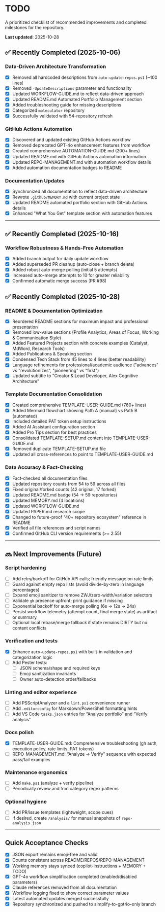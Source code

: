 # TODO

A prioritized checklist of recommended improvements and completed milestones for the repository.

**Last updated**: 2025-10-28

## ✅ Recently Completed (2025-10-06)

### Data-Driven Architecture Transformation
- [x] Removed all hardcoded descriptions from `auto-update-repos.ps1` (~100 lines)
- [x] Removed `-UpdateDescriptions` parameter and functionality
- [x] Updated WORKFLOW-GUIDE.md to reflect data-driven approach
- [x] Updated README.md Automated Portfolio Management section
- [x] Added troubleshooting guide for missing descriptions
- [x] Categorized `moleculator` repository
- [x] Successfully validated with 54-repository refresh

### GitHub Actions Automation
- [x] Discovered and updated existing GitHub Actions workflow
- [x] Removed deprecated GPT-4o enhancement features from workflow
- [x] Created comprehensive AUTOMATION-GUIDE.md (200+ lines)
- [x] Updated README.md with GitHub Actions automation information
- [x] Updated REPO-MANAGEMENT.md with automation workflow details
- [x] Added automation documentation badges to README

### Documentation Updates
- [x] Synchronized all documentation to reflect data-driven architecture
- [x] Rewrote `.github/MEMORY.md` with current project state
- [x] Updated README automated portfolio section with GitHub Actions details
- [x] Enhanced "What You Get" template section with automation features

---

## ✅ Recently Completed (2025-10-16)

### Workflow Robustness & Hands-Free Automation
- [x] Added branch output for daily update workflow
- [x] Added superseded PR cleanup (auto-close + branch delete)
- [x] Added robust auto-merge polling (initial 5 attempts)
- [x] Increased auto-merge attempts to 10 for greater reliability
- [x] Confirmed automatic merge success (PR #98)

## ✅ Recently Completed (2025-10-28)

### README & Documentation Optimization
- [x] Reordered README sections for maximum impact and professional presentation
- [x] Removed low-value sections (Profile Analytics, Areas of Focus, Working & Communication Style)
- [x] Added Featured Projects section with concrete examples (Catalyst, MdWord, Research Tools)
- [x] Added Publications & Speaking section
- [x] Condensed Tech Stack from 45 lines to 4 lines (better readability)
- [x] Language refinements for professional/academic audience ("advances" vs "revolutionizes", "pioneering" vs "first")
- [x] Updated subtitle to "Creator & Lead Developer, Alex Cognitive Architecture"

### Template Documentation Consolidation
- [x] Created comprehensive TEMPLATE-USER-GUIDE.md (760+ lines)
- [x] Added Mermaid flowchart showing Path A (manual) vs Path B (automated)
- [x] Included detailed PAT token setup instructions
- [x] Added AI Assistant configuration section
- [x] Added Pro Tips section for best practices
- [x] Consolidated TEMPLATE-SETUP.md content into TEMPLATE-USER-GUIDE.md
- [x] Removed duplicate TEMPLATE-SETUP.md file
- [x] Updated all cross-references to point to TEMPLATE-USER-GUIDE.md

### Data Accuracy & Fact-Checking
- [x] Fact-checked all documentation files
- [x] Updated repository counts from 54 to 59 across all files
- [x] Fixed original/forked counts (42 original, 17 forked)
- [x] Updated README.md badge (54 → 59 repositories)
- [x] Updated MEMORY.md (4 locations)
- [x] Updated WORKFLOW-GUIDE.md
- [x] Updated PAPER.md research scope
- [x] Changed to future-proof "40+ repository ecosystem" reference in README
- [x] Verified all file references and script names
- [x] Confirmed GitHub CLI version requirements (>= 2.55)

---

## 🔜 Next Improvements (Future)

### Script hardening
- [ ] Add retry/backoff for GitHub API calls; friendly message on rate limits
- [ ] Guard against empty repo lists (avoid divide-by-zero in language percentages)
- [ ] Expand emoji sanitizer to remove ZWJ/zero-width/variation selectors
- [ ] Validate `gh` presence upfront; print guidance if missing
- [ ] Exponential backoff for auto-merge polling (6s → 12s → 24s)
- [ ] Persist workflow telemetry (attempt count, final merge state) as artifact or summary
- [ ] Optional local rebase/merge fallback if state remains DIRTY but no content conflicts

### Verification and tests
- [x] Enhance `auto-update-repos.ps1` with built-in validation and categorization logic
- [ ] Add Pester tests:
   - [ ] JSON schema/shape and required keys
   - [ ] Emoji sanitization invariants
   - [ ] Owner auto-detection order/fallbacks

### Linting and editor experience
- [ ] Add PSScriptAnalyzer and a `lint.ps1` convenience runner
- [ ] Add `.editorconfig` for Markdown/PowerShell formatting hints
- [ ] Add VS Code `tasks.json` entries for “Analyze portfolio” and “Verify analysis”

### Docs polish
- [x] TEMPLATE-USER-GUIDE.md: Comprehensive troubleshooting (gh auth, execution policy, rate limits, PAT tokens)
- [ ] REPO-MANAGEMENT.md: “Analyze → Verify” sequence with expected pass/fail examples

### Maintenance ergonomics
- [ ] Add `make.ps1` (analyze + verify pipeline)
- [ ] Periodically review and trim category regex patterns

### Optional hygiene
- [ ] Add PR/issue templates (lightweight, scope cues)
- [ ] If desired, create `/analysis/` for manual snapshots of `repo-analysis.json`

---

## Quick Acceptance Checks
- [x] JSON export remains emoji-free and valid
- [x] Counts consistent across README/REPOS/REPO-MANAGEMENT
- [x] Working memory stays synced (copilot-instructions + MEMORY + TODO)
- [x] GPT-4o workflow simplification completed (enabled/disabled parameters)
- [x] Claude references removed from all documentation
- [x] Workflow logging fixed to show correct parameter values
- [x] Latest automated updates merged successfully
- [x] Repository synchronized and pushed to simplify-to-gpt4o-only branch
